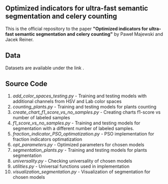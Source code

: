 ## Optimized indicators for ultra-fast semantic segmentation and celery counting
This is the official repository to the paper **"Optimized indicators for ultra-fast semantic segmentation and celery counting"** by Paweł Majewski and Jacek Reiner.

## Data

Datasets  are available under the link .

## Source Code

1) *add_color_spaces_testing.py* - Training and testing models with additional channels from HSV and Lab color spaces
2) *counting_plants.py* - Training and testing models for plants counting
3) *create_chart_f1_score_vs_no_samples.py* - Creating charts f1-score vs number of labeled samples
4) *f1_score_vs_no_samples.py* - Training and testing models for segmentation with a different number of labeled samples.
5) *fraction_indicator_PSO_optimatization.py* - PSO implementation for fraction indicators optimatization
6) *opt_parameters.py* - Optimized parameters for chosen models
7) *segmentation_plants.py* - Training and testing models for plants segmentation
8) *universality.py* - Checking universality of chosen models
9) *utilities.py* - Universal functions used in implementation
10) *visualization_segmentation.py* - Visualization of segmentation for chosen models
